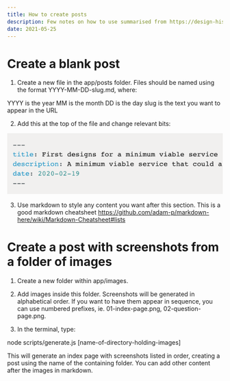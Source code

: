 ```yaml
---
title: How to create posts
description: Few notes on how to use summarised from https://design-history.herokuapp.com/
date: 2021-05-25
---
```


# Create a blank post

1. Create a new file in the app/posts folder. Files should be named using the format YYYY-MM-DD-slug.md, where:

YYYY is the year
MM is the month
DD is the day
slug is the text you want to appear in the URL

2. Add this at the top of the file and change relevant bits: 

![frontmatter](../images/frontmatter.png)

3. Use markdown to style any content you want after this section. This is a good markdown cheatsheet https://github.com/adam-p/markdown-here/wiki/Markdown-Cheatsheet#lists

# Create a post with screenshots from a folder of images

1. Create a new folder within app/images.

2. Add images inside this folder. Screenshots will be generated in alphabetical order. If you want to have them appear in sequence, you can use numbered prefixes, ie. 01-index-page.png, 02-question-page.png.

3. In the terminal, type:

node scripts/generate.js [name-of-directory-holding-images]

This will generate an index page with screenshots listed in order, creating a post using the name of the containing folder. You can add other content after the images in markdown.
